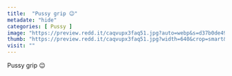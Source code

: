 ```yaml
---
title:  "Pussy grip 😉"
metadate: "hide"
categories: [ Pussy ]
image: "https://preview.redd.it/caqvupx3faq51.jpg?auto=webp&s=d37b0de495282c391d403aa8263519eef123c4c6"
thumb: "https://preview.redd.it/caqvupx3faq51.jpg?width=640&crop=smart&auto=webp&s=79b7025cd1340682fdbb2ef7c2cc1877c7bf0762"
visit: ""
---
```

Pussy grip 😉
